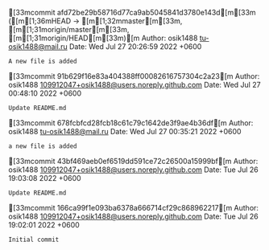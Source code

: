 [33mcommit afd72be29b58716d77ca9ab5045841d3780e143d[m[33m ([m[1;36mHEAD -> [m[1;32mmaster[m[33m, [m[1;31morigin/master[m[33m, [m[1;31morigin/HEAD[m[33m)[m
Author: osik1488 <tu-osik1488@mail.ru>
Date:   Wed Jul 27 20:26:59 2022 +0600

    A new file is added

[33mcommit 91b629f16e83a404388ff00082616757304c2a23[m
Author: osik1488 <109912047+osik1488@users.noreply.github.com>
Date:   Wed Jul 27 00:48:10 2022 +0600

    Update README.md

[33mcommit 678fcbfcd28fcb18c61c79c1642de3f9ae4b36df[m
Author: osik1488 <tu-osik1488@mail.ru>
Date:   Wed Jul 27 00:35:21 2022 +0600

    a new file is added

[33mcommit 43bf469aeb0ef6519dd591ce72c26500a15999bf[m
Author: osik1488 <109912047+osik1488@users.noreply.github.com>
Date:   Tue Jul 26 19:03:08 2022 +0600

    Update README.md

[33mcommit 166ca99f1e093ba6378a666714cf29c868962217[m
Author: osik1488 <109912047+osik1488@users.noreply.github.com>
Date:   Tue Jul 26 19:02:01 2022 +0600

    Initial commit
